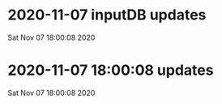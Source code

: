 
# 2020-11-07 inputDB updates 
 Sat Nov 07 18:00:08 2020 


# 2020-11-07 18:00:08 updates 
 Sat Nov 07 18:00:08 2020 

